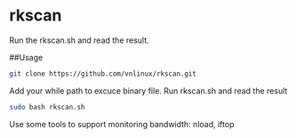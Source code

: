 rkscan
======

Run the rkscan.sh and read the result.

##Usage

```sh
git clone https://github.com/vnlinux/rkscan.git
```
Add your while path to excuce binary file. Run rkscan.sh and read the result

```sh
sudo bash rkscan.sh
```

Use some tools to support monitoring bandwidth: nload, iftop


